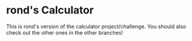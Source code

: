 # rond's Calculator
This is rond's version of the calculator project/challenge. You should also check out the other ones in the other branches!
